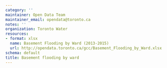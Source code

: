 ```yaml
---
category: ''
maintainer: Open Data Team
maintainer_email: opendata@toronto.ca
notes: ''
organization: Toronto Water
resources:
- format: xlsx
  name: Basement Flooding by Ward (2013-2015)
  url: http://opendata.toronto.ca/gcc/Basement_Flooding_by_Ward.xlsx
schema: default
title: Basement flooding by ward
---
```

